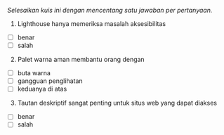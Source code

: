 *Selesaikan kuis ini dengan mencentang satu jawaban per pertanyaan.*

1. Lighthouse hanya memeriksa masalah aksesibilitas

- [ ] benar
- [ ] salah

2. Palet warna aman membantu orang dengan

- [ ] buta warna
- [ ] gangguan penglihatan
- [ ] keduanya di atas

3. Tautan deskriptif sangat penting untuk situs web yang dapat diakses
   
- [ ] benar
- [ ] salah
